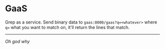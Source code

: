 # GaaS

Grep as a service. Send binary data to `gaas:8000/gaas?q=<whatever>` where `q=` what you want to match on, it'll return the lines that match.

---

_Oh god why_
